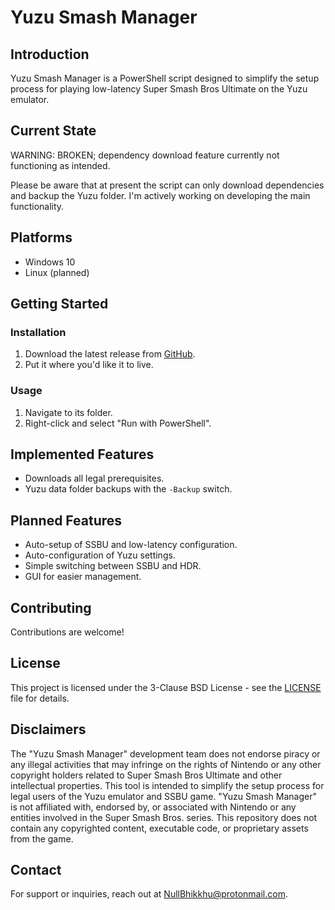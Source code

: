 # Yuzu Smash Manager

## Introduction
Yuzu Smash Manager is a PowerShell script designed to simplify the setup process for playing low-latency Super Smash Bros Ultimate on the Yuzu emulator.

## Current State
WARNING: BROKEN; dependency download feature currently not functioning as intended.

Please be aware that at present the script can only download dependencies and backup the Yuzu folder. I'm actively working on developing the main functionality.

## Platforms
- Windows 10
- Linux (planned)

## Getting Started
### Installation
1. Download the latest release from [GitHub](https://github.com/NullBhikkhu/Yuzu-Smash-Manager).
2. Put it where you'd like it to live.

### Usage
1. Navigate to its folder.
2. Right-click and select "Run with PowerShell".

## Implemented Features
- Downloads all legal prerequisites.
- Yuzu data folder backups with the `-Backup` switch.

## Planned Features
- Auto-setup of SSBU and low-latency configuration.
- Auto-configuration of Yuzu settings.
- Simple switching between SSBU and HDR.
- GUI for easier management.

## Contributing
Contributions are welcome!

## License
This project is licensed under the 3-Clause BSD License - see the [LICENSE](LICENSE) file for details.

## Disclaimers
The "Yuzu Smash Manager" development team does not endorse piracy or any illegal activities that may infringe on the rights of Nintendo or any other copyright holders related to Super Smash Bros Ultimate and other intellectual properties. This tool is intended to simplify the setup process for legal users of the Yuzu emulator and SSBU game. "Yuzu Smash Manager" is not affiliated with, endorsed by, or associated with Nintendo or any entities involved in the Super Smash Bros. series. This repository does not contain any copyrighted content, executable code, or proprietary assets from the game.

## Contact
For support or inquiries, reach out at [NullBhikkhu@protonmail.com](mailto:NullBhikkhu@protonmail.com).
